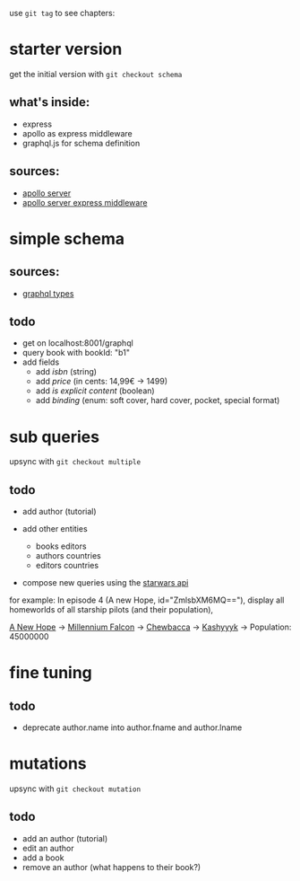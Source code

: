 use `git tag` to see chapters:

# starter version

get the initial version with
`git checkout schema`

## what's inside:
  * express
  * apollo as express middleware
  * graphql.js for schema definition

## sources:
  * [apollo server](https://www.apollographql.com/docs/apollo-server/getting-started/)
  * [apollo server express middleware](https://www.apollographql.com/docs/apollo-server/api/express-middleware/)

# simple schema

## sources:
* [graphql types](https://graphql.org/graphql-js/type/)

## todo
* get on localhost:8001/graphql
* query book with bookId: "b1"
* add fields
  * add _isbn_ (string)
  * add _price_ (in cents: 14,99€ -> 1499)
  * add _is explicit content_ (boolean)
  * add _binding_ (enum: soft cover, hard cover, pocket, special format)

# sub queries

upsync with `git checkout multiple`

## todo
* add author (tutorial)
* add other entities
  * books editors
  * authors countries
  * editors countries

* compose new queries using the [starwars api](https://studio.apollographql.com/public/star-wars-swapi/explorer?variant=current)

for example: In episode 4 (A new Hope, id="ZmlsbXM6MQ=="), display all homeworlds of all starship pilots (and their population),

[A New Hope](https://starwars.fandom.com/wiki/Star_Wars:_Episode_IV_A_New_Hope) → [Millennium Falcon](https://starwars.fandom.com/wiki/Millennium_Falcon) → [Chewbacca](https://starwars.fandom.com/wiki/Chewbacca) → [Kashyyyk](https://starwars.fandom.com/wiki/Kashyyyk) → Population: 45000000


# fine tuning
## todo
  * deprecate author.name into author.fname and author.lname


# mutations
upsync with `git checkout mutation`

## todo
* add an author (tutorial)
* edit an author
* add a book
* remove an author (what happens to their book?)
